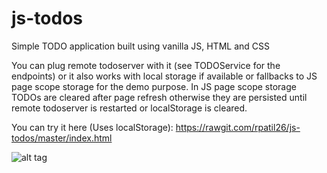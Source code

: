 # js-todos
Simple TODO application built using vanilla JS, HTML and CSS

You can plug remote todoserver with it (see TODOService for the endpoints) or it also works with local storage if available or fallbacks to JS page scope storage for the demo purpose. In  JS page scope storage TODOs are cleared after page refresh otherwise they are persisted until remote todoserver is restarted or localStorage is cleared. 

You can try it here (Uses localStorage): https://rawgit.com/rpatil26/js-todos/master/index.html

![alt tag](https://raw.githubusercontent.com/rpatil26/js-todos/master/screenshot.png)
